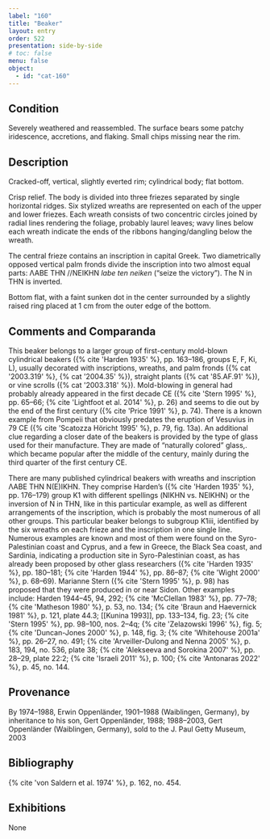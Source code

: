 ```yaml
---
label: "160"
title: "Beaker"
layout: entry
order: 522
presentation: side-by-side
# toc: false
menu: false
object:
  - id: "cat-160"
---
```


## Condition

Severely weathered and reassembled. The surface bears some patchy iridescence, accretions, and flaking. Small chips missing near the rim.

## Description

Cracked-off, vertical, slightly everted rim; cylindrical body; flat bottom.

Crisp relief. The body is divided into three friezes separated by single horizontal ridges. Six stylized wreaths are represented on each of the upper and lower friezes. Each wreath consists of two concentric circles joined by radial lines rendering the foliage, probably laurel leaves; wavy lines below each wreath indicate the ends of the ribbons hanging/dangling below the wreath.

The central frieze contains an inscription in capital Greek. Two diametrically opposed vertical palm fronds divide the inscription into two almost equal parts: ΛΑΒΕ ΤΗΝ //ΝΕΙΚΗΝ *labe ten neiken* (“seize the victory”). The Ν in ΤΗΝ is inverted.

Bottom flat, with a faint sunken dot in the center surrounded by a slightly raised ring placed at 1 cm from the outer edge of the bottom.

## Comments and Comparanda

This beaker belongs to a larger group of first-century mold-blown cylindrical beakers ({% cite 'Harden 1935' %}, pp. 163–186, groups E, F, Ki, L), usually decorated with inscriptions, wreaths, and palm fronds ({% cat '2003.319' %}, {% cat '2004.35' %}), straight plants ({% cat '85.AF.91' %}), or vine scrolls ({% cat '2003.318' %}). Mold-blowing in general had probably already appeared in the first decade CE ({% cite 'Stern 1995' %}, pp. 65–66; {% cite 'Lightfoot et al. 2014' %}, p. 26) and seems to die out by the end of the first century ({% cite 'Price 1991' %}, p. 74). There is a known example from Pompeii that obviously predates the eruption of Vesuvius in 79 CE ({% cite 'Scatozza Höricht 1995' %}, p. 79, fig. 13a). An additional clue regarding a closer date of the beakers is provided by the type of glass used for their manufacture. They are made of “naturally colored” glass,. which became popular after the middle of the century, mainly during the third quarter of the first century CE.

There are many published cylindrical beakers with wreaths and inscription ΛΑΒΕ ΤΗΝ Ν(Ε)ΙΚΗΝ. They comprise Harden’s ({% cite 'Harden 1935' %}, pp. 176–179) group K1 with different spellings (ΝΙΚΗΝ vs. ΝΕΙΚΗΝ) or the inversion of Ν in ΤΗΝ, like in this particular example, as well as different arrangements of the inscription, which is probably the most numerous of all other groups. This particular beaker belongs to subgroup K1iii, identified by the six wreaths on each frieze and the inscription in one single line. Numerous examples are known and most of them were found on the Syro-Palestinian coast and Cyprus, and a few in Greece, the Black Sea coast, and Sardinia, indicating a production site in Syro-Palestinian coast, as has already been proposed by other glass researchers ({% cite 'Harden 1935' %}, pp. 180–181; {% cite 'Harden 1944' %}, pp. 86–87; {% cite 'Wight 2000' %}, p. 68–69). Marianne Stern ({% cite 'Stern 1995' %}, p. 98) has proposed that they were produced in or near Sidon. Other examples include: Harden 1944–45, 94, 292; {% cite 'McClellan 1983' %}, pp. 77–78; {% cite 'Matheson 1980' %}, p. 53, no. 134; {% cite 'Braun and Haevernick 1981' %}, p. 121, plate 44.3; [[Kunina 1993]], pp. 133–134, fig. 23; {% cite 'Stern 1995' %}, pp. 98–100, nos. 2–4q; {% cite 'Zelazowski 1996' %}, fig. 5; {% cite 'Duncan-Jones 2000' %}, p. 148, fig. 3; {% cite 'Whitehouse 2001a' %}, pp. 26–27, no. 491; {% cite 'Arveiller-Dulong and Nenna 2005' %}, p. 183, 194, no. 536, plate 38; {% cite 'Alekseeva and Sorokina 2007' %}, pp. 28–29, plate 22:2; {% cite 'Israeli 2011' %}, p. 100; {% cite 'Antonaras 2022' %}, p. 45, no. 144.

## Provenance

By 1974–1988, Erwin Oppenländer, 1901–1988 (Waiblingen, Germany), by inheritance to his son, Gert Oppenländer, 1988; 1988–2003, Gert Oppenländer (Waiblingen, Germany), sold to the J. Paul Getty Museum, 2003

## Bibliography

{% cite 'von Saldern et al. 1974' %}, p. 162, no. 454.

## Exhibitions

None